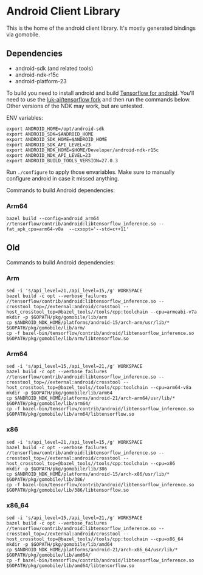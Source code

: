# Android Client Library

This is the home of the android client library. It's mostly generated bindings
via gomobile.

## Dependencies

* android-sdk (and related tools)
* android-ndk-r15c
* android-platform-23

To build you need to install android and build
[Tensorflow for android](https://github.com/tensorflow/tensorflow/tree/master/tensorflow/contrib/android).
You'll need to use the
[luk-ai/tensorflow fork](https://github.com/luk-ai/tensorflow)
and then run the commands below. Other versions of the NDK may work, but are
untested.

ENV variables:

```
export ANDROID_HOME=/opt/android-sdk
export ANDROID_SDK=$ANDROID_HOME
export ANDROID_SDK_HOME=$ANDROID_HOME
export ANDROID_SDK_API_LEVEL=23
export ANDROID_NDK_HOME=$HOME/Developer/android-ndk-r15c
export ANDROID_NDK_API_LEVEL=23
export ANDROID_BUILD_TOOLS_VERSION=27.0.3
```

Run `./configure` to apply those envariables. Make sure to manually configure android in case it missed anything.

Commands to build Android dependencies:

### Arm64

```
bazel build --config=android_arm64 //tensorflow/contrib/android:libtensorflow_inference.so --fat_apk_cpu=arm64-v8a  --cxxopt='--std=c++11'
```

## Old

Commands to build Android dependencies:

### Arm
```
sed -i 's/api_level=21,/api_level=15,/g' WORKSPACE
bazel build -c opt --verbose_failures //tensorflow/contrib/android:libtensorflow_inference.so --crosstool_top=//external:android/crosstool --host_crosstool_top=@bazel_tools//tools/cpp:toolchain --cpu=armeabi-v7a
mkdir -p $GOPATH/pkg/gomobile/lib/arm
cp $ANDROID_NDK_HOME/platforms/android-15/arch-arm/usr/lib/* $GOPATH/pkg/gomobile/lib/arm/
cp -f bazel-bin/tensorflow/contrib/android/libtensorflow_inference.so $GOPATH/pkg/gomobile/lib/arm/libtensorflow.so
```

### Arm64
```
sed -i 's/api_level=15,/api_level=21,/g' WORKSPACE
bazel build -c opt --verbose_failures //tensorflow/contrib/android:libtensorflow_inference.so --crosstool_top=//external:android/crosstool --host_crosstool_top=@bazel_tools//tools/cpp:toolchain --cpu=arm64-v8a
mkdir -p $GOPATH/pkg/gomobile/lib/arm64
cp $ANDROID_NDK_HOME/platforms/android-21/arch-arm64/usr/lib/* $GOPATH/pkg/gomobile/lib/arm64/
cp -f bazel-bin/tensorflow/contrib/android/libtensorflow_inference.so $GOPATH/pkg/gomobile/lib/arm64/libtensorflow.so
```

### x86
```
sed -i 's/api_level=21,/api_level=15,/g' WORKSPACE
bazel build -c opt --verbose_failures //tensorflow/contrib/android:libtensorflow_inference.so --crosstool_top=//external:android/crosstool --host_crosstool_top=@bazel_tools//tools/cpp:toolchain --cpu=x86
mkdir -p $GOPATH/pkg/gomobile/lib/386
cp $ANDROID_NDK_HOME/platforms/android-15/arch-x86/usr/lib/* $GOPATH/pkg/gomobile/lib/386/
cp -f bazel-bin/tensorflow/contrib/android/libtensorflow_inference.so $GOPATH/pkg/gomobile/lib/386/libtensorflow.so
```

### x86_64
```
sed -i 's/api_level=15,/api_level=21,/g' WORKSPACE
bazel build -c opt --verbose_failures //tensorflow/contrib/android:libtensorflow_inference.so --crosstool_top=//external:android/crosstool --host_crosstool_top=@bazel_tools//tools/cpp:toolchain --cpu=x86_64
mkdir -p $GOPATH/pkg/gomobile/lib/amd64
cp $ANDROID_NDK_HOME/platforms/android-21/arch-x86_64/usr/lib/* $GOPATH/pkg/gomobile/lib/amd64/
cp -f bazel-bin/tensorflow/contrib/android/libtensorflow_inference.so $GOPATH/pkg/gomobile/lib/amd64/libtensorflow.so
```
